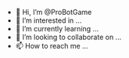 - 👋 Hi, I’m @ProBotGame
- 👀 I’m interested in ...
- 🌱 I’m currently learning ...
- 💞️ I’m looking to collaborate on ...
- 📫 How to reach me ...

<!---
ProBotGame/ProBotGame is a ✨ special ✨ repository because its `README.md` (this file) appears on your GitHub profile.
You can click the Preview link to take a look at your changes.
--->
